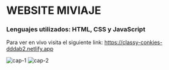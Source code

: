 
<h1 aling="center">WEBSITE MIVIAJE</h1>
<h3 aling="center">Lenguajes utilizados: HTML, CSS y JavaScript</h3>

Para ver en vivo visita el siguiente link: https://classy-conkies-dddab2.netlify.app

![cap-1](https://user-images.githubusercontent.com/126286018/227401680-d71f391b-8a15-4574-924a-0cd81cc02f14.png)
![cap-2](https://user-images.githubusercontent.com/126286018/227401676-82ca93bd-01a5-4b97-af65-7b12535396a2.png)
